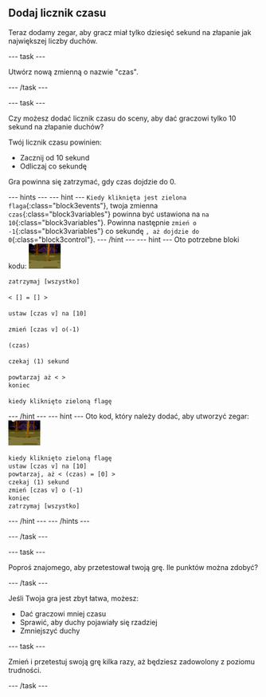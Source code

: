 ## Dodaj licznik czasu

Teraz dodamy zegar, aby gracz miał tylko dziesięć sekund na złapanie jak największej liczby duchów.

--- task ---

Utwórz nową zmienną o nazwie "czas".

--- /task ---

--- task ---

Czy możesz dodać licznik czasu do sceny, aby dać graczowi tylko 10 sekund na złapanie duchów?

Twój licznik czasu powinien:

+ Zacznij od 10 sekund
+ Odliczaj co sekundę

Gra powinna się zatrzymać, gdy czas dojdzie do 0.

--- hints ---
 --- hint --- `Kiedy kliknięta jest zielona flaga`{:class="block3events"}, twoja zmienna `czas`{:class="block3variables"} powinna być ustawiona na `na 10`{:class="block3variables"}. Powinna następnie `zmień o -1`{:class="block3variables"} co sekundę `, aż dojdzie do 0`{:class="block3control"}.
--- /hint ---
 --- hint --- Oto potrzebne bloki kodu: ![duszek ducha](images/ghost-backdrop.png)

```blocks3
zatrzymaj [wszystko]

< [] = [] >

ustaw [czas v] na [10]

zmień [czas v] o(-1)

(czas)

czekaj (1) sekund

powtarzaj aż < >
koniec

kiedy kliknięto zieloną flagę

```

--- /hint --- --- hint --- Oto kod, który należy dodać, aby utworzyć zegar: ![ikona tła](images/ghost-backdrop.png)

```blocks3
kiedy kliknięto zieloną flagę
ustaw [czas v] na [10]
powtarzaj, aż < (czas) = [0] >
czekaj (1) sekund
zmień [czas v] o (-1)
koniec
zatrzymaj [wszystko]
```

--- /hint --- --- /hints ---

--- /task ---

--- task ---

Poproś znajomego, aby przetestował twoją grę. Ile punktów można zdobyć?

--- /task ---

Jeśli Twoja gra jest zbyt łatwa, możesz:

+ Dać graczowi mniej czasu
+ Sprawić, aby duchy pojawiały się rzadziej
+ Zmniejszyć duchy

--- task ---

Zmień i przetestuj swoją grę kilka razy, aż będziesz zadowolony z poziomu trudności.

--- /task ---